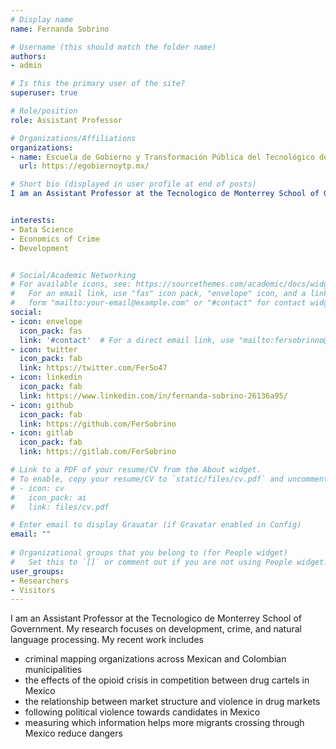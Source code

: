 ```yaml
---
# Display name
name: Fernanda Sobrino

# Username (this should match the folder name)
authors:
- admin

# Is this the primary user of the site?
superuser: true

# Role/position
role: Assistant Professor 

# Organizations/Affiliations
organizations:
- name: Escuela de Gobierno y Transformación Pública del Tecnológico de Monterrey
  url: https://egobiernoytp.mx/

# Short bio (displayed in user profile at end of posts)
I am an Assistant Professor at the Tecnologico de Monterrey School of Government. My research focuses on development, crime, and natural language processing. My recent work includes: mapping criminal organizations across Mexican and Colombian municipalities, the effects of the opioid crisis in competition between drug cartels in Mexico, the relationship between market structure and violence in drug markets, following political violence towards candidates in Mexico, measuring which information helps more migrants crossing through Mexico reduce dangers. 


interests:
- Data Science 
- Economics of Crime 
- Development


# Social/Academic Networking
# For available icons, see: https://sourcethemes.com/academic/docs/widgets/#icons
#   For an email link, use "fas" icon pack, "envelope" icon, and a link in the
#   form "mailto:your-email@example.com" or "#contact" for contact widget.
social:
- icon: envelope
  icon_pack: fas
  link: '#contact'  # For a direct email link, use "mailto:fersobrinno@tec.mx".
- icon: twitter
  icon_pack: fab
  link: https://twitter.com/FerSo47
- icon: linkedin
  icon_pack: fab
  link: https://www.linkedin.com/in/fernanda-sobrino-26136a95/
- icon: github
  icon_pack: fab
  link: https://github.com/FerSobrino
- icon: gitlab
  icon_pack: fab
  link: https://gitlab.com/FerSobrino

# Link to a PDF of your resume/CV from the About widget.
# To enable, copy your resume/CV to `static/files/cv.pdf` and uncomment the lines below.  
# - icon: cv
#   icon_pack: ai
#   link: files/cv.pdf

# Enter email to display Gravatar (if Gravatar enabled in Config)
email: ""
  
# Organizational groups that you belong to (for People widget)
#   Set this to `[]` or comment out if you are not using People widget.  
user_groups:
- Researchers
- Visitors
---
```

I am an Assistant Professor at the Tecnologico de Monterrey School of Government. My research focuses on development, crime, and natural language processing. My recent work includes
 - criminal mapping organizations across Mexican and Colombian municipalities
 - the effects of the opioid crisis in competition between drug cartels in Mexico
 - the relationship between market structure and violence in drug markets
 - following political violence towards candidates in Mexico 
 - measuring which information helps more migrants crossing through Mexico reduce dangers 

 
